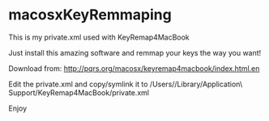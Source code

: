 macosxKeyRemmaping
==================

This is my private.xml used with KeyRemap4MacBook

Just install this amazing software and remmap your keys the way you want!

Download from:
http://pqrs.org/macosx/keyremap4macbook/index.html.en

Edit the private.xml and copy/symlink it to 
/Users/<username>/Library/Application\ Support/KeyRemap4MacBook/private.xml

Enjoy
